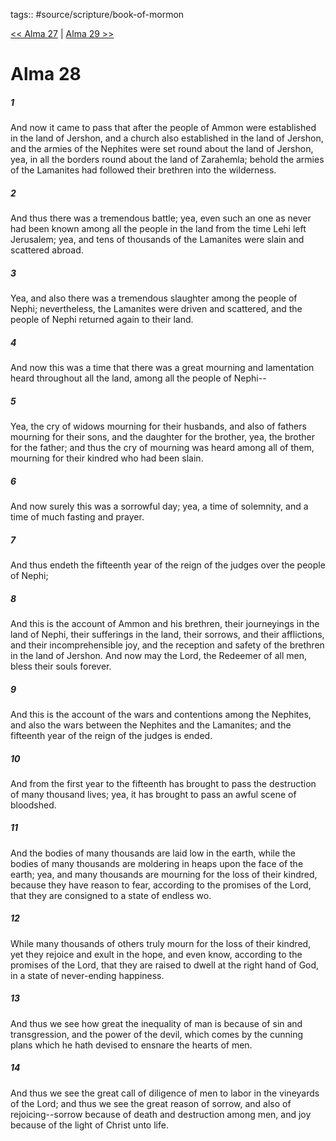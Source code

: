 tags:: #source/scripture/book-of-mormon

[<< Alma 27](/Book_of_Mormon/09_Alma/Alma_27.md) | [Alma 29 >>](/Book_of_Mormon/09_Alma/Alma_29.md)

# Alma 28

##### 1

And now it came to pass that after the people of Ammon were established in the land of Jershon, and a church also established in the land of Jershon, and the armies of the Nephites were set round about the land of Jershon, yea, in all the borders round about the land of Zarahemla; behold the armies of the Lamanites had followed their brethren into the wilderness.

##### 2

And thus there was a tremendous battle; yea, even such an one as never had been known among all the people in the land from the time Lehi left Jerusalem; yea, and tens of thousands of the Lamanites were slain and scattered abroad.

##### 3

Yea, and also there was a tremendous slaughter among the people of Nephi; nevertheless, the Lamanites were driven and scattered, and the people of Nephi returned again to their land.

##### 4

And now this was a time that there was a great mourning and lamentation heard throughout all the land, among all the people of Nephi--

##### 5

Yea, the cry of widows mourning for their husbands, and also of fathers mourning for their sons, and the daughter for the brother, yea, the brother for the father; and thus the cry of mourning was heard among all of them, mourning for their kindred who had been slain.

##### 6

And now surely this was a sorrowful day; yea, a time of solemnity, and a time of much fasting and prayer.

##### 7

And thus endeth the fifteenth year of the reign of the judges over the people of Nephi;

##### 8

And this is the account of Ammon and his brethren, their journeyings in the land of Nephi, their sufferings in the land, their sorrows, and their afflictions, and their incomprehensible joy, and the reception and safety of the brethren in the land of Jershon. And now may the Lord, the Redeemer of all men, bless their souls forever.

##### 9

And this is the account of the wars and contentions among the Nephites, and also the wars between the Nephites and the Lamanites; and the fifteenth year of the reign of the judges is ended.

##### 10

And from the first year to the fifteenth has brought to pass the destruction of many thousand lives; yea, it has brought to pass an awful scene of bloodshed.

##### 11

And the bodies of many thousands are laid low in the earth, while the bodies of many thousands are moldering in heaps upon the face of the earth; yea, and many thousands are mourning for the loss of their kindred, because they have reason to fear, according to the promises of the Lord, that they are consigned to a state of endless wo.

##### 12

While many thousands of others truly mourn for the loss of their kindred, yet they rejoice and exult in the hope, and even know, according to the promises of the Lord, that they are raised to dwell at the right hand of God, in a state of never-ending happiness.

##### 13

And thus we see how great the inequality of man is because of sin and transgression, and the power of the devil, which comes by the cunning plans which he hath devised to ensnare the hearts of men.

##### 14

And thus we see the great call of diligence of men to labor in the vineyards of the Lord; and thus we see the great reason of sorrow, and also of rejoicing--sorrow because of death and destruction among men, and joy because of the light of Christ unto life.
